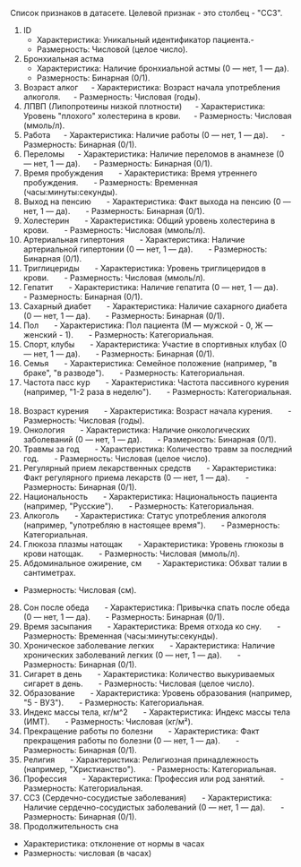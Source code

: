 Список признаков в датасете. Целевой признак - это столбец - "ССЗ".
1. ID
   - Характеристика: Уникальный идентификатор пациента.-
   - Размерность: Числовой (целое число).  
3. Бронхиальная астма
   - Характеристика: Наличие бронхиальной астмы (0 — нет, 1 — да).
   - Размерность: Бинарная (0/1).
4. Возраст алког  
   - Характеристика: Возраст начала употребления алкоголя.  
   - Размерность: Числовая (годы).  
5. ЛПВП (Липопротеины низкой плотности)  
   - Характеристика: Уровень "плохого" холестерина в крови.  
   - Размерность: Числовая (ммоль/л).     
7. Работа  
   - Характеристика: Наличие работы (0 — нет, 1 — да).  
   - Размерность: Бинарная (0/1).  
8. Переломы  
   - Характеристика: Наличие переломов в анамнезе (0 — нет, 1 — да).  
   - Размерность: Бинарная (0/1).  
9. Время пробуждения  
    - Характеристика: Время утреннего пробуждения.  
    - Размерность: Временная (часы:минуты:секунды).  
10. Выход на пенсию  
    - Характеристика: Факт выхода на пенсию (0 — нет, 1 — да).  
    - Размерность: Бинарная (0/1).  
11. Холестерин  
    - Характеристика: Общий уровень холестерина в крови.  
    - Размерность: Числовая (ммоль/л).  
12. Артериальная гипертония  
    - Характеристика: Наличие артериальной гипертонии (0 — нет, 1 — да).  
    - Размерность: Бинарная (0/1).  
13. Триглицериды  
    - Характеристика: Уровень триглицеридов в крови.  
    - Размерность: Числовая (ммоль/л).  
14. Гепатит  
    - Характеристика: Наличие гепатита (0 — нет, 1 — да).  
    - Размерность: Бинарная (0/1).  
15. Сахарный диабет  
    - Характеристика: Наличие сахарного диабета (0 — нет, 1 — да).  
    - Размерность: Бинарная (0/1).  
16. Пол  
    - Характеристика: Пол пациента (М — мужской - 0, Ж — женский - 1).  
    - Размерность: Категориальная.  
17. Спорт, клубы  
    - Характеристика: Участие в спортивных клубах (0 — нет, 1 — да).  
    - Размерность: Бинарная (0/1).  
18. Семья  
    - Характеристика: Семейное положение (например, "в браке", "в разводе").  
    - Размерность: Категориальная.   
19. Частота пасс кур  
    - Характеристика: Частота пассивного курения (например, "1-2 раза в неделю").  
    - Размерность: Категориальная.  
20. Возраст курения  
    - Характеристика: Возраст начала курения.  
    - Размерность: Числовая (годы).   
21. Онкология  
    - Характеристика: Наличие онкологических заболеваний (0 — нет, 1 — да).  
    - Размерность: Бинарная (0/1).  
22. Травмы за год  
    - Характеристика: Количество травм за последний год.  
    - Размерность: Числовая (целое число).  
23. Регулярный прием лекарственных средств  
    - Характеристика: Факт регулярного приема лекарств (0 — нет, 1 — да).  
    - Размерность: Бинарная (0/1).  
24. Национальность  
    - Характеристика: Национальность пациента (например, "Русские").  
    - Размерность: Категориальная.  
25. Алкоголь  
    - Характеристика: Статус употребления алкоголя (например, "употребляю в настоящее время").  
    - Размерность: Категориальная.  
26. Глюкоза плазмы натощак  
    - Характеристика: Уровень глюкозы в крови натощак.  
    - Размерность: Числовая (ммоль/л).  
27. Абдоминальное ожирение, см  
    - Характеристика: Обхват талии в сантиметрах.
- Размерность: Числовая (см).  
28. Сон после обеда  
    - Характеристика: Привычка спать после обеда (0 — нет, 1 — да).  
    - Размерность: Бинарная (0/1).  
29. Время засыпания  
    - Характеристика: Время отхода ко сну.  
    - Размерность: Временная (часы:минуты:секунды).  
30. Хроническое заболевание легких  
    - Характеристика: Наличие хронических заболеваний легких (0 — нет, 1 — да).  
    - Размерность: Бинарная (0/1).  
31. Сигарет в день  
    - Характеристика: Количество выкуриваемых сигарет в день.  
    - Размерность: Числовая (целое число).  
32. Образование  
    - Характеристика: Уровень образования (например, "5 - ВУЗ").  
    - Размерность: Категориальная.  
33. Индекс массы тела, кг/м^2  
    - Характеристика: Индекс массы тела (ИМТ).  
    - Размерность: Числовая (кг/м²).  
34. Прекращение работы по болезни  
    - Характеристика: Факт прекращения работы по болезни (0 — нет, 1 — да).  
    - Размерность: Бинарная (0/1).  
35. Религия  
    - Характеристика: Религиозная принадлежность (например, "Христианство").  
    - Размерность: Категориальная.  
36. Профессия  
    - Характеристика: Профессия или род занятий.  
    - Размерность: Категориальная.  
37. ССЗ (Сердечно-сосудистые заболевания)  
    - Характеристика: Наличие сердечно-сосудистых заболеваний (0 — нет, 1 — да).  
    - Размерность: Бинарная (0/1).
38. Продолжительность сна
   - Характеристика: отклонение от нормы в часах
   - Размерность: числовая (в часах)
 
